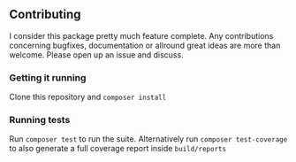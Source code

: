 ## Contributing
I consider this package pretty much feature complete. Any contributions concerning bugfixes, documentation or allround great ideas are more than welcome. Please open up an issue and discuss.

### Getting it running
Clone this repository and `composer install`

### Running tests
Run `composer test` to run the suite. Alternatively run `composer test-coverage` to also generate a full coverage report inside `build/reports`
